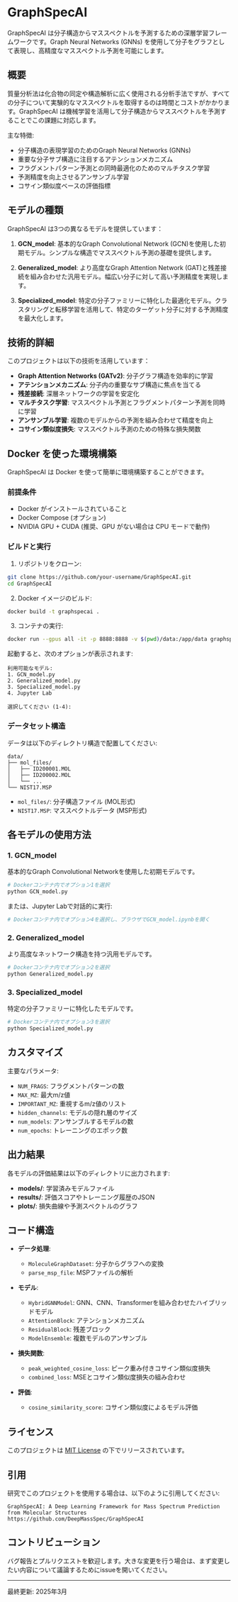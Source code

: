# GraphSpecAI

GraphSpecAI は分子構造からマススペクトルを予測するための深層学習フレームワークです。Graph Neural Networks (GNNs) を使用して分子をグラフとして表現し、高精度なマススペクトル予測を可能にします。

## 概要

質量分析法は化合物の同定や構造解析に広く使用される分析手法ですが、すべての分子について実験的なマススペクトルを取得するのは時間とコストがかかります。GraphSpecAI は機械学習を活用して分子構造からマススペクトルを予測することでこの課題に対応します。

主な特徴:
- 分子構造の表現学習のためのGraph Neural Networks (GNNs)
- 重要な分子サブ構造に注目するアテンションメカニズム
- フラグメントパターン予測との同時最適化のためのマルチタスク学習
- 予測精度を向上させるアンサンブル学習
- コサイン類似度ベースの評価指標

## モデルの種類

GraphSpecAI は3つの異なるモデルを提供しています：

1. **GCN_model**: 基本的なGraph Convolutional Network (GCN)を使用した初期モデル。シンプルな構造でマススペクトル予測の基礎を提供します。

2. **Generalized_model**: より高度なGraph Attention Network (GAT)と残差接続を組み合わせた汎用モデル。幅広い分子に対して高い予測精度を実現します。

3. **Specialized_model**: 特定の分子ファミリーに特化した最適化モデル。クラスタリングと転移学習を活用して、特定のターゲット分子に対する予測精度を最大化します。

## 技術的詳細

このプロジェクトは以下の技術を活用しています：

- **Graph Attention Networks (GATv2)**: 分子グラフ構造を効率的に学習
- **アテンションメカニズム**: 分子内の重要なサブ構造に焦点を当てる
- **残差接続**: 深層ネットワークの学習を安定化
- **マルチタスク学習**: マススペクトル予測とフラグメントパターン予測を同時に学習
- **アンサンブル学習**: 複数のモデルからの予測を組み合わせて精度を向上
- **コサイン類似度損失**: マススペクトル予測のための特殊な損失関数

## Docker を使った環境構築

GraphSpecAI は Docker を使って簡単に環境構築することができます。

### 前提条件

- Docker がインストールされていること
- Docker Compose (オプション)
- NVIDIA GPU + CUDA (推奨、GPU がない場合は CPU モードで動作)

### ビルドと実行

1. リポジトリをクローン:
```bash
git clone https://github.com/your-username/GraphSpecAI.git
cd GraphSpecAI
```

2. Docker イメージのビルド:
```bash
docker build -t graphspecai .
```

3. コンテナの実行:
```bash
docker run --gpus all -it -p 8888:8888 -v $(pwd)/data:/app/data graphspecai
```

起動すると、次のオプションが表示されます:
```
利用可能なモデル:
1. GCN_model.py
2. Generalized_model.py
3. Specialized_model.py
4. Jupyter Lab

選択してください (1-4):
```

### データセット構造

データは以下のディレクトリ構造で配置してください:

```
data/
├── mol_files/
│   ├── ID200001.MOL
│   ├── ID200002.MOL
│   └── ...
└── NIST17.MSP
```

- `mol_files/`: 分子構造ファイル (MOL形式)
- `NIST17.MSP`: マススペクトルデータ (MSP形式)

## 各モデルの使用方法

### 1. GCN_model

基本的なGraph Convolutional Networkを使用した初期モデルです。

```bash
# Dockerコンテナ内でオプション1を選択
python GCN_model.py
```

または、Jupyter Labで対話的に実行:
```bash
# Dockerコンテナ内でオプション4を選択し、ブラウザでGCN_model.ipynbを開く
```

### 2. Generalized_model

より高度なネットワーク構造を持つ汎用モデルです。

```bash
# Dockerコンテナ内でオプション2を選択
python Generalized_model.py
```

### 3. Specialized_model

特定の分子ファミリーに特化したモデルです。

```bash
# Dockerコンテナ内でオプション3を選択
python Specialized_model.py
```

## カスタマイズ

主要なパラメータ:

- `NUM_FRAGS`: フラグメントパターンの数
- `MAX_MZ`: 最大m/z値
- `IMPORTANT_MZ`: 重視するm/z値のリスト
- `hidden_channels`: モデルの隠れ層のサイズ
- `num_models`: アンサンブルするモデルの数
- `num_epochs`: トレーニングのエポック数

## 出力結果

各モデルの評価結果は以下のディレクトリに出力されます:

- **models/**: 学習済みモデルファイル
- **results/**: 評価スコアやトレーニング履歴のJSON
- **plots/**: 損失曲線や予測スペクトルのグラフ

## コード構造

- **データ処理**:
  - `MoleculeGraphDataset`: 分子からグラフへの変換
  - `parse_msp_file`: MSPファイルの解析

- **モデル**:
  - `HybridGNNModel`: GNN、CNN、Transformerを組み合わせたハイブリッドモデル
  - `AttentionBlock`: アテンションメカニズム
  - `ResidualBlock`: 残差ブロック
  - `ModelEnsemble`: 複数モデルのアンサンブル

- **損失関数**:
  - `peak_weighted_cosine_loss`: ピーク重み付きコサイン類似度損失
  - `combined_loss`: MSEとコサイン類似度損失の組み合わせ

- **評価**:
  - `cosine_similarity_score`: コサイン類似度によるモデル評価

## ライセンス

このプロジェクトは [MIT License](LICENSE) の下でリリースされています。

## 引用

研究でこのプロジェクトを使用する場合は、以下のように引用してください:

```
GraphSpecAI: A Deep Learning Framework for Mass Spectrum Prediction from Molecular Structures
https://github.com/DeepMassSpec/GraphSpecAI
```

## コントリビューション

バグ報告とプルリクエストを歓迎します。大きな変更を行う場合は、まず変更したい内容について議論するためにissueを開いてください。

---

最終更新: 2025年3月
